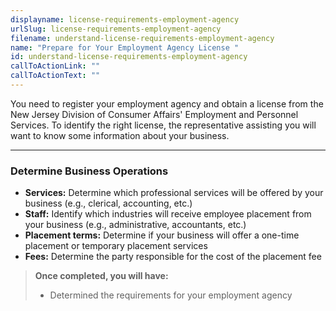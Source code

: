 ```yaml
---
displayname: license-requirements-employment-agency
urlSlug: license-requirements-employment-agency
filename: understand-license-requirements-employment-agency
name: "Prepare for Your Employment Agency License "
id: understand-license-requirements-employment-agency
callToActionLink: ""
callToActionText: ""
---
```


You need to register your employment agency and obtain a license from the New Jersey Division of Consumer Affairs' Employment and Personnel Services. To identify the right license, the representative assisting you will want to know some information about your business.

---

### Determine Business Operations

- **Services:** Determine which professional services will be offered by your business (e.g., clerical, accounting, etc.)
- **Staff:** Identify which industries will receive employee placement from your business (e.g., administrative, accountants, etc.)
- **Placement terms:** Determine if your business will offer a one-time placement or temporary placement services
- **Fees:** Determine the party responsible for the cost of the placement fee

> **Once completed, you will have:**
>
> - Determined the requirements for your employment agency
